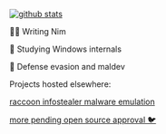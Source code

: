 <!--
**nbaertsch/nbaertsch** is a ✨ _special_ ✨ repository because its `README.md` (this file) appears on your GitHub profile.

Here are some ideas to get you started:

- 🔭 I’m currently working on ...
- 🌱 I’m currently learning ...
- 👯 I’m looking to collaborate on ...
- 🤔 I’m looking for help with ...
- 💬 Ask me about ...
- 📫 How to reach me: ...
- 😄 Pronouns: ...
- ⚡ Fun fact: ...
-->

[![github stats](https://github-readme-stats.vercel.app/api?username=nbaertsch&theme=gruvbox&show_icons=true)](https://github.com/anuraghazra/github-readme-stats)

🐱‍💻 Writing Nim

📖 Studying Windows internals

🥷 Defense evasion and maldev


Projects hosted elsewhere:

[raccoon infostealer malware emulation](https://github.com/humanaoffsec/raccoon-infostealer-emulation)

[more pending open source approval 🐦](...)
